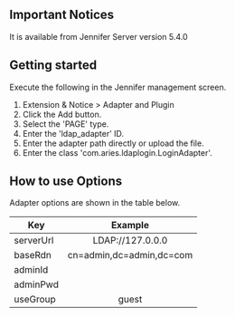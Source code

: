 ## Important Notices

It is available from Jennifer Server version 5.4.0


## Getting started

Execute the following in the Jennifer management screen.

 1. Extension & Notice > Adapter and Plugin
 2. Click the Add button.
 3. Select the 'PAGE' type.
 4. Enter the 'ldap_adapter' ID.
 5. Enter the adapter path directly or upload the file.
 6. Enter the class 'com.aries.ldaplogin.LoginAdapter'.


## How to use Options

Adapter options are shown in the table below.

| Key           | Example |
| ------------- |:-------------:|
| serverUrl       | LDAP://127.0.0.0 |
| baseRdn   | cn=admin,dc=admin,dc=com |
| adminId |  |
| adminPwd |  |
| useGroup | guest |
